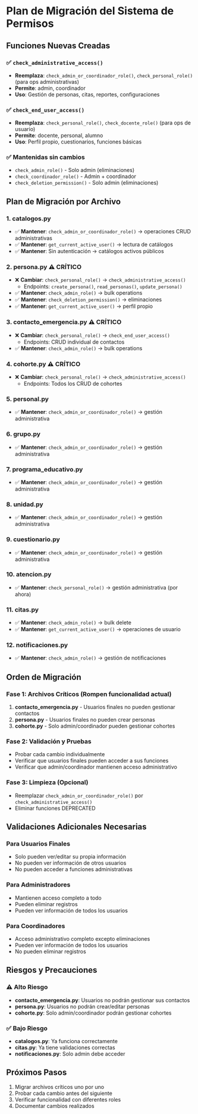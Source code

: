 # Plan de Migración del Sistema de Permisos

## Funciones Nuevas Creadas

### ✅ `check_administrative_access()`
- **Reemplaza**: `check_admin_or_coordinador_role()`, `check_personal_role()` (para ops administrativas)
- **Permite**: admin, coordinador
- **Uso**: Gestión de personas, citas, reportes, configuraciones

### ✅ `check_end_user_access()`
- **Reemplaza**: `check_personal_role()`, `check_docente_role()` (para ops de usuario)
- **Permite**: docente, personal, alumno
- **Uso**: Perfil propio, cuestionarios, funciones básicas

### ✅ Mantenidas sin cambios
- `check_admin_role()` - Solo admin (eliminaciones)
- `check_coordinador_role()` - Admin + coordinador
- `check_deletion_permission()` - Solo admin (eliminaciones)

## Plan de Migración por Archivo

### 1. catalogos.py
- ✅ **Mantener**: `check_admin_or_coordinador_role()` → operaciones CRUD administrativas
- ✅ **Mantener**: `get_current_active_user()` → lectura de catálogos
- ✅ **Mantener**: Sin autenticación → catálogos activos públicos

### 2. persona.py ⚠️ CRÍTICO
- ❌ **Cambiar**: `check_personal_role()` → `check_administrative_access()`
  - Endpoints: `create_persona()`, `read_personas()`, `update_persona()`
- ✅ **Mantener**: `check_admin_role()` → bulk operations
- ✅ **Mantener**: `check_deletion_permission()` → eliminaciones
- ✅ **Mantener**: `get_current_active_user()` → perfil propio

### 3. contacto_emergencia.py ⚠️ CRÍTICO  
- ❌ **Cambiar**: `check_personal_role()` → `check_end_user_access()`
  - Endpoints: CRUD individual de contactos
- ✅ **Mantener**: `check_admin_role()` → bulk operations

### 4. cohorte.py ⚠️ CRÍTICO
- ❌ **Cambiar**: `check_personal_role()` → `check_administrative_access()`
  - Endpoints: Todos los CRUD de cohortes

### 5. personal.py
- ✅ **Mantener**: `check_admin_or_coordinador_role()` → gestión administrativa

### 6. grupo.py
- ✅ **Mantener**: `check_admin_or_coordinador_role()` → gestión administrativa

### 7. programa_educativo.py
- ✅ **Mantener**: `check_admin_or_coordinador_role()` → gestión administrativa

### 8. unidad.py
- ✅ **Mantener**: `check_admin_or_coordinador_role()` → gestión administrativa

### 9. cuestionario.py
- ✅ **Mantener**: `check_admin_or_coordinador_role()` → gestión administrativa

### 10. atencion.py
- ✅ **Mantener**: `check_personal_role()` → gestión administrativa (por ahora)

### 11. citas.py
- ✅ **Mantener**: `check_admin_role()` → bulk delete
- ✅ **Mantener**: `get_current_active_user()` → operaciones de usuario

### 12. notificaciones.py
- ✅ **Mantener**: `check_admin_role()` → gestión de notificaciones

## Orden de Migración

### Fase 1: Archivos Críticos (Rompen funcionalidad actual)
1. **contacto_emergencia.py** - Usuarios finales no pueden gestionar contactos
2. **persona.py** - Usuarios finales no pueden crear personas
3. **cohorte.py** - Solo admin/coordinador pueden gestionar cohortes

### Fase 2: Validación y Pruebas
- Probar cada cambio individualmente
- Verificar que usuarios finales pueden acceder a sus funciones
- Verificar que admin/coordinador mantienen acceso administrativo

### Fase 3: Limpieza (Opcional)
- Reemplazar `check_admin_or_coordinador_role()` por `check_administrative_access()`
- Eliminar funciones DEPRECATED

## Validaciones Adicionales Necesarias

### Para Usuarios Finales
- Solo pueden ver/editar su propia información
- No pueden ver información de otros usuarios
- No pueden acceder a funciones administrativas

### Para Administradores
- Mantienen acceso completo a todo
- Pueden eliminar registros
- Pueden ver información de todos los usuarios

### Para Coordinadores  
- Acceso administrativo completo excepto eliminaciones
- Pueden ver información de todos los usuarios
- No pueden eliminar registros

## Riesgos y Precauciones

### ⚠️ Alto Riesgo
- **contacto_emergencia.py**: Usuarios no podrán gestionar sus contactos
- **persona.py**: Usuarios no podrán crear/editar personas
- **cohorte.py**: Solo admin/coordinador podrán gestionar cohortes

### ✅ Bajo Riesgo
- **catalogos.py**: Ya funciona correctamente
- **citas.py**: Ya tiene validaciones correctas
- **notificaciones.py**: Solo admin debe acceder

## Próximos Pasos

1. Migrar archivos críticos uno por uno
2. Probar cada cambio antes del siguiente
3. Verificar funcionalidad con diferentes roles
4. Documentar cambios realizados
